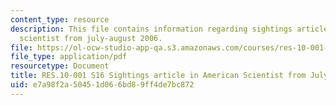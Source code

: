 ```yaml
---
content_type: resource
description: This file contains information regarding sightings article in american
  scientist from july-august 2006.
file: https://ol-ocw-studio-app-qa.s3.amazonaws.com/courses/res-10-001-making-science-and-engineering-pictures-a-practical-guide-to-presenting-your-work-spring-2016/e7a98f2a50451d066bd89ff4de7bc872_MITRES_10_001S16_JulyAug06.pdf
file_type: application/pdf
resourcetype: Document
title: RES.10-001 S16 Sightings article in American Scientist from July-August 2006
uid: e7a98f2a-5045-1d06-6bd8-9ff4de7bc872
---
```

